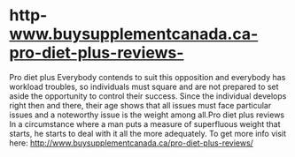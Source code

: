 # http-www.buysupplementcanada.ca-pro-diet-plus-reviews-
Pro diet plus Everybody contends to suit this opposition and everybody has workload troubles, so individuals must square and are not prepared to set aside the opportunity to control their success. Since the individual develops right then and there, their age shows that all issues must face particular issues and a noteworthy issue is the weight among all.Pro diet plus reviews In a circumstance where a man puts a measure of superfluous weight that starts, he starts to deal with it all the more adequately. To get more info visit here: http://www.buysupplementcanada.ca/pro-diet-plus-reviews/
